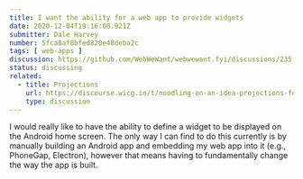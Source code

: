 ```yaml
---
title: I want the ability for a web app to provide widgets
date: 2020-12-04T19:16:08.921Z
submitter: Dale Harvey
number: 5fca8af8bfed820e48deba2c
tags: [ web-apps ]
discussion: https://github.com/WebWeWant/webwewant.fyi/discussions/235
status: discussing
related:
  - title: Projections
    url: https://discourse.wicg.io/t/noodling-on-an-idea-projections-for-web-apps/3900
    type: discussion
---
```


I would really like to have the ability to define a widget to be displayed on the Android home screen. The only way I can find to do this currently is by manually building an Android app and embedding my web app into it (e.g., PhoneGap, Electron), however that means having to fundamentally change the way the app is built.
